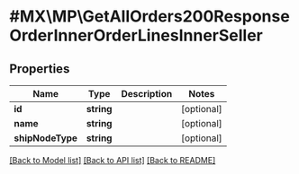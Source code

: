 # #MX\MP\GetAllOrders200ResponseOrderInnerOrderLinesInnerSeller

## Properties

Name | Type | Description | Notes
------------ | ------------- | ------------- | -------------
**id** | **string** |  | [optional]
**name** | **string** |  | [optional]
**shipNodeType** | **string** |  | [optional]


[[Back to Model list]](../) [[Back to API list]](../../Api/MX/MP) [[Back to README]](../../README.md)
